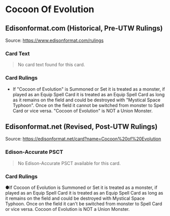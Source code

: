 # Cocoon Of Evolution

## Edisonformat.com (Historical, Pre-UTW Rulings)

Source: https://www.edisonformat.com/rulings

### Card Text

> No card text found for this card.

### Card Rulings

*   If "Cocoon of Evolution" is Summoned or Set it is treated as a monster, if played as an Equip Spell Card it is treated as an Equip Spell Card as long as it remains on the field and could be destroyed with "Mystical Space Typhoon". Once on the field it cannot be switched from monster to Spell Card or vice versa. "Cocoon of Evolution" is NOT a Union Monster.

## Edisonformat.net (Revised, Post-UTW Rulings)

Source: https://edisonformat.net/card?name=Cocoon%20of%20Evolution

### Edison-Accurate PSCT

> No Edison-Accurate PSCT available for this card.

### Card Rulings

●If Cocoon of Evolution is Summoned or Set it is treated as a monster, if played as an Equip Spell Card it is treated as an Equip Spell Card as long as it remains on the field and could be destroyed with Mystical Space Typhoon. Once on the field it can't be switched from monster to Spell Card or vice versa. Cocoon of Evolution is NOT a Union Monster.
            